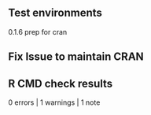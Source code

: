 ## Test environments
0.1.6 prep for cran
  
## Fix Issue to maintain CRAN


## R CMD check results

0 errors | 1 warnings | 1 note
